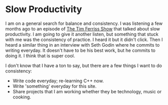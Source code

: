 # Slow Productivity


I am on a general search for balance and consistency.  I was listening a few months ago to an episode of [The Tim Ferriss Show](https://tim.blog/2022/02/02/cal-newport/) that talked about slow productivity.  I am going to give it another listen, but something that stuck with me was the consistency of practice.  I heard it but it didn't click.  Then I heard a similar thing in an interview with Seth Godin where he commits to writing everyday.  It doesn't have to be his best work, but he commits to doing it.  I think that is super cool.  

I don't know that I have a ton to say, but there are a few things I want to do consistency:
* Write code everyday; re-learning C++ now.
* Write 'something' everyday for this site.  
* Share projects that I am working whether they be technology, music or cooking.

